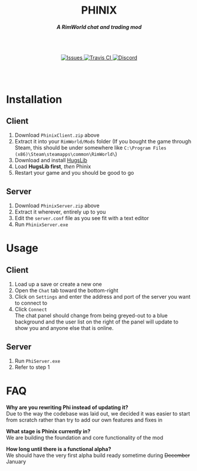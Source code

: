 <h1 align="center">PHINIX</h1>
<h4 align="center"><i>A RimWorld chat and trading mod</i></h4>
<br><br>
<p align="center">
  <a href="https://github.com/PhinixTeam/Phinix/issues">
    <img src="https://img.shields.io/github/issues/PhinixTeam/Phinix.svg?style=flat-square" alt="Issues">
  </a>
  <a href="https://travis-ci.org/PhinixTeam/Phinix">
    <img src="https://img.shields.io/travis/PhinixTeam/Phinix.svg?style=flat-square" alt="Travis CI">
  </a>
  <a href="https://discord.gg/d4Y5xks">
    <img src="https://img.shields.io/discord/363547745564360704.svg?colorB=7289DA&label=Discord&style=flat-square" alt="Discord">
  </a>
</p>
<br><br>
  
<!-- It'd be great if markdown had some way of aligning things, but ya gotta do what ya gotta do -->

# Installation
## Client
1. Download `PhinixClient.zip` above
2. Extract it into your `RimWorld/Mods` folder
(If you bought the game through Steam, this should be under somewhere like `C:\Program Files (x86)\Steam\steamapps\common\RimWorld\`)
3. Download and install [HugsLib](https://github.com/UnlimitedHugs/RimworldHugsLib/releases)
4. Load **HugsLib first**, *then* Phinix
5. Restart your game and you should be good to go
## Server
1. Download `PhinixServer.zip` above
2. Extract it wherever, entirely up to you
3. Edit the `server.conf` file as you see fit with a text editor
4. Run `PhinixServer.exe`

# Usage
## Client
1. Load up a save or create a new one
2. Open the `Chat` tab toward the bottom-right
3. Click on `Settings` and enter the address and port of the server you want to connect to
4. Click `Connect`   
The chat panel should change from being greyed-out to a blue background and the user list on the right of the panel will update to show you and anyone else that is online.
## Server
1. Run `PhiServer.exe`
2. Refer to step 1

FAQ
===
**Why are you rewriting Phi instead of updating it?**  
Due to the way the codebase was laid out, we decided it was easier to start from scratch rather than try to add our own features and fixes in

**What stage is Phinix currently in?**  
We are building the foundation and core functionality of the mod

**How long until there is a functional alpha?**  
We should have the very first alpha build ready sometime during ~~December~~ January
